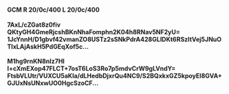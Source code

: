 #### GCM R 20/0c/400 L 20/0c/400
**7AxL/cZGat8z0fiv**<br/>**QKtyGH4GmeRjcshBKnNhaFomphn2K04h8RNav5NF2yU=**<br/>**1JcYnnH/D1gbvf42vmanZO8USTz2sSNkPdrA428GLIDKt6RSzItVej5JNuOTlxLAjAskH5PdGEqXof5c...**<br/><br/>
**M1hg9rnKN8nIz7HI**<br/>**I+cXmEXop47FLCT+7osT6LoS3Ro7p5mdvCrW9gLVndY=**<br/>**FtsbVLUtr/VUXCU5aKla/dLHedbDjxrQu4NC9/S2BQxkxGZ5kpoyEI8GVA+GJUxNsUNxwUO0HgcSzoCF...**